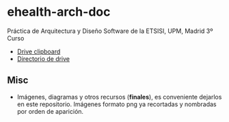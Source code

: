 # ehealth-arch-doc
Práctica de Arquitectura y Diseño Software de la ETSISI, UPM, Madrid 3º Curso

* [Drive clipboard](https://docs.google.com/document/d/1wAQCx_Xw26varWjp7vy1CTQhyV0Yo9AH3fUNY2hUhaI/edit)
* [Directorio de drive](https://drive.google.com/drive/folders/1jOtWDCaMN3QZCE06M8AEfTv0_TNwCvDg)

## Misc

* Imágenes, diagramas y otros recursos (**finales**), es conveniente dejarlos en este repositorio. Imágenes formato png ya recortadas y nombradas por orden de aparición.

